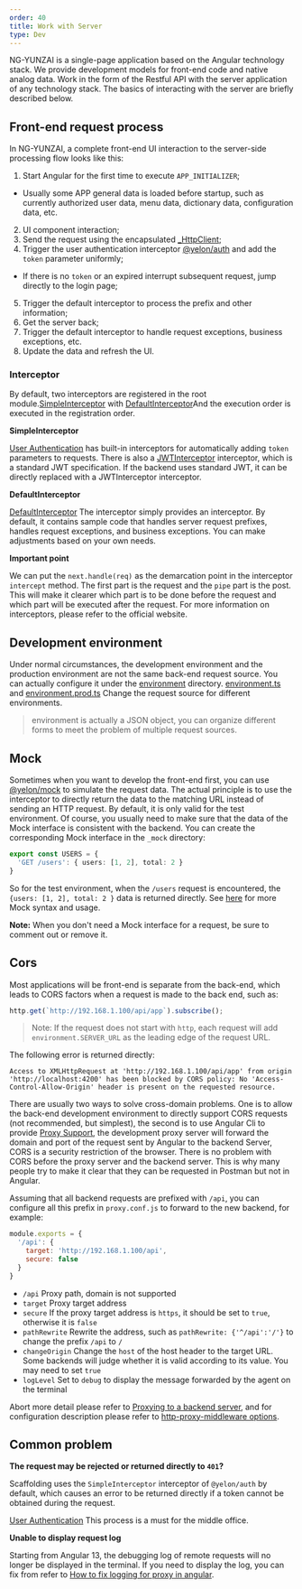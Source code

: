 ```yaml
---
order: 40
title: Work with Server
type: Dev
---
```


NG-YUNZAI is a single-page application based on the Angular technology stack. We provide development models for front-end code and native analog data.
Work in the form of the Restful API with the server application of any technology stack. The basics of interacting with the server are briefly described below.
## Front-end request process

In NG-YUNZAI, a complete front-end UI interaction to the server-side processing flow looks like this:

1. Start Angular for the first time to execute `APP_INITIALIZER`;
  - Usually some APP general data is loaded before startup, such as currently authorized user data, menu data, dictionary data, configuration data, etc.
2. UI component interaction;
3. Send the request using the encapsulated [_HttpClient](/theme/http);
4. Trigger the user authentication interceptor [@yelon/auth](/auth/getting-started) and add the `token` parameter uniformly;
  - If there is no `token` or an expired interrupt subsequent request, jump directly to the login page;
5. Trigger the default interceptor to process the prefix and other information;
6. Get the server back;
7. Trigger the default interceptor to handle request exceptions, business exceptions, etc.
8. Update the data and refresh the UI.

### Interceptor

By default, two interceptors are registered in the root module.[SimpleInterceptor](https://github.com/hbyunzai/yelon/blob/master/packages/auth/token/simple/simple.interceptor.ts) with [DefaultInterceptor](https://github.com/hbyunzai/ng-yunzai/blob/master/src/app/core/net/default.interceptor.ts)And the execution order is executed in the registration order.

**SimpleInterceptor**

[User Authentication](/auth) has built-in interceptors for automatically adding `token` parameters to requests. There is also a [JWTInterceptor](https://github.com/hbyunzai/yelon/blob/master/packages/auth/token/jwt/jwt.interceptor.ts) interceptor, which is a standard JWT specification. If the backend uses standard JWT, it can be directly replaced with a JWTInterceptor interceptor.

**DefaultInterceptor**

[DefaultInterceptor](https://github.com/hbyunzai/ng-yunzai/blob/master/src/app/core/net/default.interceptor.ts) The interceptor simply provides an interceptor. By default, it contains sample code that handles server request prefixes, handles request exceptions, and business exceptions. You can make adjustments based on your own needs.

**Important point**

We can put the `next.handle(req)` as the demarcation point in the interceptor `intercept` method. The first part is the request and the `pipe` part is the post. This will make it clearer which part is to be done before the request and which part will be executed after the request. For more information on interceptors, please refer to the official website.

## Development environment

Under normal circumstances, the development environment and the production environment are not the same back-end request source. You can actually configure it under the [environment](https://github.com/hbyunzai/ng-yunzai/tree/master/src/environments) directory. [environment.ts](https://github.com/hbyunzai/ng-yunzai/blob/master/src/environments/environment.ts) and [environment.prod.ts](https://github.com/hbyunzai/ng-yunzai/blob/master/src/environments/environment.prod.ts) Change the request source for different environments.

> environment is actually a JSON object, you can organize different forms to meet the problem of multiple request sources.

## Mock

Sometimes when you want to develop the front-end first, you can use [@yelon/mock](/mock) to simulate the request data. The actual principle is to use the interceptor to directly return the data to the matching URL instead of sending an HTTP request. By default, it is only valid for the test environment. Of course, you usually need to make sure that the data of the Mock interface is consistent with the backend. You can create the corresponding Mock interface in the `_mock` directory:

```ts
export const USERS = {
  'GET /users': { users: [1, 2], total: 2 }
}
```

So for the test environment, when the `/users` request is encountered, the `{users: [1, 2], total: 2 }` data is returned directly. See [here](/mock) for more Mock syntax and usage.

**Note:** When you don't need a Mock interface for a request, be sure to comment out or remove it.

## Cors

Most applications will be front-end is separate from the back-end, which leads to CORS factors when a request is made to the back end, such as:

```ts
http.get(`http://192.168.1.100/api/app`).subscribe();
```

> Note: If the request does not start with `http`, each request will add `environment.SERVER_URL` as the leading edge of the request URL.

The following error is returned directly:

```
Access to XMLHttpRequest at 'http://192.168.1.100/api/app' from origin 'http://localhost:4200' has been blocked by CORS policy: No 'Access-Control-Allow-Origin' header is present on the requested resource.
```

There are usually two ways to solve cross-domain problems. One is to allow the back-end development environment to directly support CORS requests (not recommended, but simplest), the second is to use Angular Cli to provide [Proxy Support](https://webpack.js.org/configuration/dev-server/#devserver-proxy), the development proxy server will forward the domain and port of the request sent by Angular to the backend Server, CORS is a security restriction of the browser. There is no problem with CORS before the proxy server and the backend server. This is why many people try to make it clear that they can be requested in Postman but not in Angular.

Assuming that all backend requests are prefixed with `/api`, you can configure all this prefix in `proxy.conf.js` to forward to the new backend, for example:

```js
module.exports = {
  '/api': {
    target: 'http://192.168.1.100/api',
    secure: false
  }
}
```

- `/api` Proxy path, domain is not supported
- `target` Proxy target address
- `secure` If the proxy target address is `https`, it should be set to `true`, otherwise it is `false`
- `pathRewrite` Rewrite the address, such as `pathRewrite: {'^/api':'/'}` to change the prefix `/api` to `/`
- `changeOrigin` Change the `host` of the host header to the target URL. Some backends will judge whether it is valid according to its value. You may need to set `true`
- `logLevel` Set to `debug` to display the message forwarded by the agent on the terminal

Abort more detail please refer to [Proxying to a backend server](https://angular.io/guide/build#proxying-to-a-backend-server), and for configuration description please refer to [http-proxy-middleware options](https://github.com/chimurai/http-proxy-middleware#options).

## Common problem

**The request may be rejected or returned directly to `401`?**

Scaffolding uses the `SimpleInterceptor` interceptor of `@yelon/auth` by default, which causes an error to be returned directly if a token cannot be obtained during the request.

[User Authentication](/auth) This process is a must for the middle office.

**Unable to display request log**

Starting from Angular 13, the debugging log of remote requests will no longer be displayed in the terminal. If you need to display the log, you can fix from refer to [How to fix logging for proxy in angular](https://medium.com/@gagandeep.sidhu88/how-to-fix-logging-for-proxy-in-angular-834cf46d437d).
